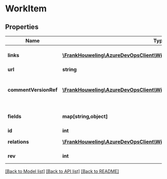 # WorkItem

## Properties
Name | Type | Description | Notes
------------ | ------------- | ------------- | -------------
**links** | [**\FrankHouweling\AzureDevOpsClient\Wit\Model\ReferenceLinks**](ReferenceLinks.md) | Link references to related REST resources. | [optional] 
**url** | **string** |  | [optional] 
**commentVersionRef** | [**\FrankHouweling\AzureDevOpsClient\Wit\Model\WorkItemCommentVersionRef**](WorkItemCommentVersionRef.md) | Reference to a specific version of the comment added/edited/deleted in this revision. | [optional] 
**fields** | **map[string,object]** | Map of field and values for the work item. | [optional] 
**id** | **int** | The work item ID. | [optional] 
**relations** | [**\FrankHouweling\AzureDevOpsClient\Wit\Model\WorkItemRelation[]**](WorkItemRelation.md) | Relations of the work item. | [optional] 
**rev** | **int** | Revision number of the work item. | [optional] 

[[Back to Model list]](../README.md#documentation-for-models) [[Back to API list]](../README.md#documentation-for-api-endpoints) [[Back to README]](../README.md)


